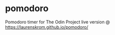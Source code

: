 # pomodoro
Pomodoro timer for The Odin Project
live version @ https://laurenskrom.github.io/pomodoro/
